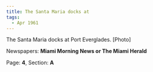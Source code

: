 ```yaml
---  
title: The Santa Maria docks at  
tags:  
  - Apr 1961  
---  
```

  
The Santa Maria docks at Port Everglades. [Photo]  
  
Newspapers: **Miami Morning News or The Miami Herald**  
  
Page: **4**, Section: **A** 
